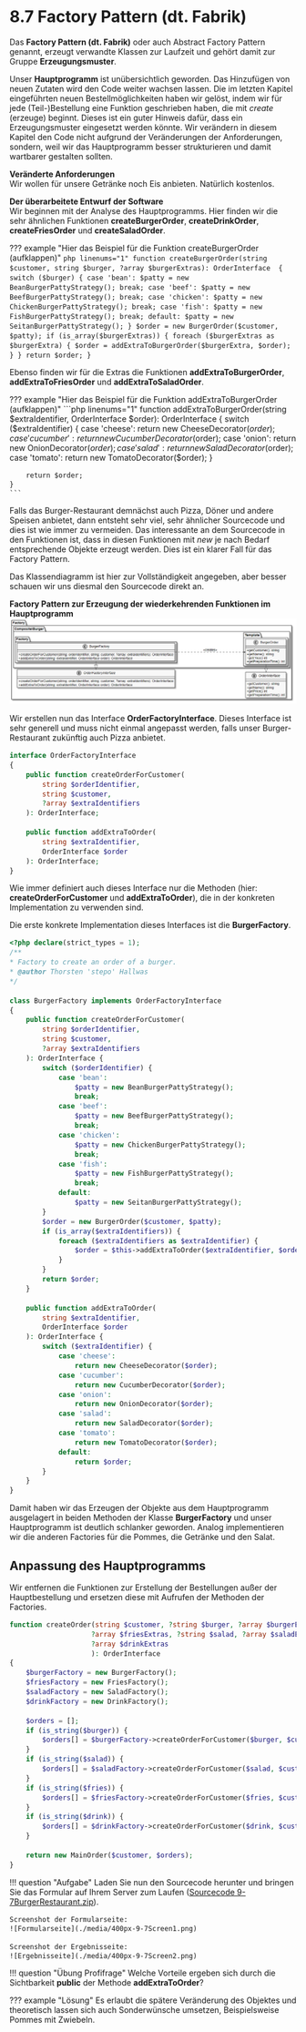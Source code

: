 # 8.7 Factory Pattern (dt. Fabrik)

Das **Factory Pattern (dt. Fabrik)** oder auch Abstract Factory Pattern genannt, erzeugt verwandte Klassen zur Laufzeit und gehört damit zur Gruppe **Erzeugungsmuster**. 

Unser **Hauptprogramm** ist unübersichtlich geworden. Das Hinzufügen von neuen Zutaten wird den Code weiter wachsen lassen. Die im letzten Kapitel eingeführten neuen Bestellmöglichkeiten haben wir gelöst, indem wir für jede (Teil-)Bestellung eine Funktion geschrieben haben, die mit *create* (erzeuge) beginnt. Dieses ist ein guter Hinweis dafür, dass ein Erzeugungsmuster eingesetzt werden könnte. Wir verändern in diesem Kapitel den Code nicht aufgrund der Veränderungen der Anforderungen, sondern, weil wir das Hauptprogramm besser strukturieren und damit wartbarer gestalten sollten.

**Veränderte Anforderungen**<br>
Wir wollen für unsere Getränke noch Eis anbieten. Natürlich kostenlos.


**Der überarbeitete Entwurf der Software**  
Wir beginnen mit der Analyse des Hauptprogramms. Hier finden wir die sehr ähnlichen Funktionen **createBurgerOrder**, **createDrinkOrder**, **createFriesOrder** und **createSaladOrder**.

??? example "Hier das Beispiel für die Funktion createBurgerOrder (aufklappen)"
    ```php linenums="1"
    function createBurgerOrder(string $customer, string $burger, ?array $burgerExtras): OrderInterface 
    {
        switch ($burger) {
            case 'bean':
                $patty = new BeanBurgerPattyStrategy();
                break;
            case 'beef':
                $patty = new BeefBurgerPattyStrategy();
                break;
            case 'chicken':
                $patty = new ChickenBurgerPattyStrategy();
                break;
            case 'fish':
                $patty = new FishBurgerPattyStrategy();
                break;
            default:
                $patty = new SeitanBurgerPattyStrategy();
        }
        $order = new BurgerOrder($customer, $patty);
        if (is_array($burgerExtras)) {
            foreach ($burgerExtras as $burgerExtra) {
                $order = addExtraToBurgerOrder($burgerExtra, $order);
            }
        }
        return $order;
    }
    ```


Ebenso finden wir für die Extras die Funktionen **addExtraToBurgerOrder**, **addExtraToFriesOrder** und **addExtraToSaladOrder**. 

??? example "Hier das Beispiel für die Funktion addExtraToBurgerOrder (aufklappen)"
    ```php linenums="1"
    function addExtraToBurgerOrder(string $extraIdentifier, OrderInterface $order): OrderInterface {
        switch ($extraIdentifier) {
            case 'cheese':
                return new CheeseDecorator($order);
            case 'cucumber':
                return new CucumberDecorator($order);
            case 'onion':
                return new OnionDecorator($order);
            case 'salad':
                return new SaladDecorator($order);
            case 'tomato':
                return new TomatoDecorator($order);
        }

        return $order;
    }
    ```

Falls das Burger-Restaurant demnächst auch Pizza, Döner und andere Speisen anbietet, dann entsteht sehr viel, sehr ähnlicher Sourcecode und dies ist wie immer zu vermeiden. Das interessante an dem Sourcecode in den Funktionen ist, dass in diesen Funktionen mit *new* je nach Bedarf entsprechende Objekte erzeugt werden. Dies ist ein klarer Fall für das Factory Pattern.

Das Klassendiagramm ist hier zur Vollständigkeit angegeben, aber besser schauen wir uns diesmal den Sourcecode direkt an.

**Factory Pattern zur Erzeugung der wiederkehrenden Funktionen im Hauptprogramm**<br>
![Factory Pattern zur Erzeugung der wiederkehrenden Funktionen im Hauptprogramm](./media/FactoryUML.puml.png)

Wir erstellen nun das Interface **OrderFactoryInterface**. Dieses Interface ist sehr generell und muss nicht einmal angepasst werden, falls unser Burger-Restaurant zukünftig auch Pizza anbietet.

```php linenums="1"
interface OrderFactoryInterface
{
    public function createOrderForCustomer(
        string $orderIdentifier, 
        string $customer, 
        ?array $extraIdentifiers
    ): OrderInterface;

    public function addExtraToOrder(
        string $extraIdentifier, 
        OrderInterface $order
    ): OrderInterface;
}
```

Wie immer definiert auch dieses Interface nur die Methoden (hier: **createOrderForCustomer** und **addExtraToOrder**), die in der konkreten Implementation zu verwenden sind.

Die erste konkrete Implementation dieses Interfaces ist die **BurgerFactory**.

```php linenums="1"
<?php declare(strict_types = 1);
/**
* Factory to create an order of a burger.
* @author Thorsten 'stepo' Hallwas
*/

class BurgerFactory implements OrderFactoryInterface
{
    public function createOrderForCustomer(
        string $orderIdentifier,
        string $customer,
        ?array $extraIdentifiers
    ): OrderInterface {
        switch ($orderIdentifier) {
            case 'bean':
                $patty = new BeanBurgerPattyStrategy();
                break;
            case 'beef':
                $patty = new BeefBurgerPattyStrategy();
                break;
            case 'chicken':
                $patty = new ChickenBurgerPattyStrategy();
                break;
            case 'fish':
                $patty = new FishBurgerPattyStrategy();
                break;
            default:
                $patty = new SeitanBurgerPattyStrategy();
        }
        $order = new BurgerOrder($customer, $patty);
        if (is_array($extraIdentifiers)) {
            foreach ($extraIdentifiers as $extraIdentifier) {
                $order = $this->addExtraToOrder($extraIdentifier, $order);
            }
        }
        return $order;
    }

    public function addExtraToOrder(
        string $extraIdentifier,
        OrderInterface $order
    ): OrderInterface {
        switch ($extraIdentifier) {
            case 'cheese':
                return new CheeseDecorator($order);
            case 'cucumber':
                return new CucumberDecorator($order);
            case 'onion':
                return new OnionDecorator($order);
            case 'salad':
                return new SaladDecorator($order);
            case 'tomato':
                return new TomatoDecorator($order);
            default:
                return $order;
        }
    }
}
```

Damit haben wir das Erzeugen der Objekte aus dem Hauptprogramm ausgelagert in beiden Methoden der Klasse **BurgerFactory** und unser Hauptprogramm ist deutlich schlanker geworden. Analog implementieren wir die anderen Factories für die Pommes, die Getränke und den Salat.

## Anpassung des Hauptprogramms
Wir entfernen die Funktionen zur Erstellung der Bestellungen außer der Hauptbestellung und ersetzen diese mit Aufrufen der Methoden der Factories.

```php linenums="1"
function createOrder(string $customer, ?string $burger, ?array $burgerExtras, ?string $fries,
                    ?array $friesExtras, ?string $salad, ?array $saladExtras, ?string $drink,
                    ?array $drinkExtras
                    ): OrderInterface 
{
    $burgerFactory = new BurgerFactory();
    $friesFactory = new FriesFactory();
    $saladFactory = new SaladFactory();
    $drinkFactory = new DrinkFactory();

    $orders = [];
    if (is_string($burger)) {
        $orders[] = $burgerFactory->createOrderForCustomer($burger, $customer, $burgerExtras);
    }
    if (is_string($salad)) {
        $orders[] = $saladFactory->createOrderForCustomer($salad, $customer, $saladExtras);
    }
    if (is_string($fries)) {
        $orders[] = $friesFactory->createOrderForCustomer($fries, $customer, $friesExtras);
    }
    if (is_string($drink)) {
        $orders[] = $drinkFactory->createOrderForCustomer($drink, $customer, $drinkExtras);
    }

    return new MainOrder($customer, $orders);
}
```

!!! question "Aufgabe"
    Laden Sie nun den Sourcecode herunter und bringen Sie das Formular auf Ihrem Server zum Laufen ([Sourcecode 9-7BurgerRestaurant.zip](./media/9-7BurgerRestaurant.zip)).

    Screenshot der Formularseite:  
    ![Formularseite](./media/400px-9-7Screen1.png)

    Screenshot der Ergebnisseite:  
    ![Ergebnisseite](./media/400px-9-7Screen2.png)


!!! question "Übung Profifrage"
    Welche Vorteile ergeben sich durch die Sichtbarkeit **public** der Methode **addExtraToOrder**? 

??? example "Lösung"
    Es erlaubt die spätere Veränderung des Objektes und theoretisch lassen sich auch Sonderwünsche umsetzen, Beispielsweise Pommes mit Zwiebeln.